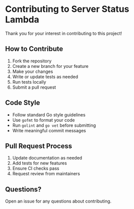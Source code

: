 # Contributing to Server Status Lambda

Thank you for your interest in contributing to this project!

## How to Contribute

1. Fork the repository
2. Create a new branch for your feature
3. Make your changes
4. Write or update tests as needed
5. Run tests locally
6. Submit a pull request

## Code Style

- Follow standard Go style guidelines
- Use `gofmt` to format your code
- Run `golint` and `go vet` before submitting
- Write meaningful commit messages

## Pull Request Process

1. Update documentation as needed
2. Add tests for new features
3. Ensure CI checks pass
4. Request review from maintainers

## Questions?

Open an issue for any questions about contributing.

